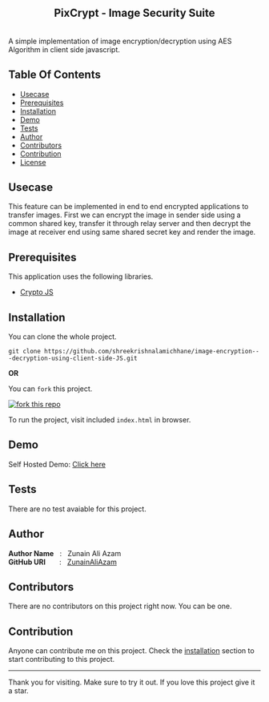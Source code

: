 <h2 align="center" style="border: 0;">PixCrypt - Image Security Suite</h2>
<br>
A simple implementation of image encryption/decryption using AES Algorithm in client side javascript.

## Table Of Contents

- [Usecase](#usecase)
- [Prerequisites](#prerequisites)
- [Installation](#installation)
- [Demo](#demo)
- [Tests](#tests)
- [Author](#author)
- [Contributors](#contributors)
- [Contribution](#contribution)
- [License](#license)

## Usecase

This feature can be implemented in end to end encrypted applications to transfer images. First we can encrypt the image in sender side using a common shared key, transfer it through relay server and then decrypt the image at receiver end using same shared secret key and render the image.

## Prerequisites

This application uses the following libraries.

- [Crypto JS](https://github.com/brix/crypto-js)

## Installation

You can clone the whole project.

```
git clone https://github.com/shreekrishnalamichhane/image-encryption---decryption-using-client-side-JS.git
```

**OR**

You can `fork` this project.

[![fork this repo](https://img.shields.io/github/forks/ZunainAliAzam/PixCrypt---Image-Security-Suite?color=rgb%28224%2C%2093%2C%2068%29&style=for-the-badge)](https://github.com/ZunainAliAzam/PixCrypt---Image-Security-Suite/fork)

To run the project, visit included `index.html` in browser.

## Demo

Self Hosted Demo: [Click here](https://pix-crypt.vercel.app/)

## Tests

There are no test avaiable for this project.

## Author

**Author Name** &nbsp; : &nbsp; Zunain Ali Azam <br>
**GitHub URI** &nbsp; &nbsp; &nbsp; : &nbsp; [ZunainAliAzam](https://github.com/ZunainAliAzam)

## Contributors

There are no contributors on this project right now. You can be one.

## Contribution

Anyone can contribute me on this project. Check the [installation](#installation) section to start contributing to this project.

---

Thank you for visiting. Make sure to try it out. If you love this project give it a star.
